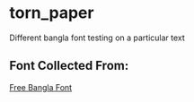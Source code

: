 # torn_paper
Different bangla font testing on a particular text

## Font Collected From:
[Free Bangla Font](http://www.freebanglafont.com/catetory.php?b=173)
